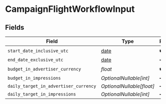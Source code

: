 # CampaignFlightWorkflowInput


## Fields

| Field                                                                | Type                                                                 | Required                                                             | Description                                                          |
| -------------------------------------------------------------------- | -------------------------------------------------------------------- | -------------------------------------------------------------------- | -------------------------------------------------------------------- |
| `start_date_inclusive_utc`                                           | [date](https://docs.python.org/3/library/datetime.html#date-objects) | :heavy_check_mark:                                                   | N/A                                                                  |
| `end_date_exclusive_utc`                                             | [date](https://docs.python.org/3/library/datetime.html#date-objects) | :heavy_minus_sign:                                                   | N/A                                                                  |
| `budget_in_advertiser_currency`                                      | *float*                                                              | :heavy_check_mark:                                                   | N/A                                                                  |
| `budget_in_impressions`                                              | *OptionalNullable[int]*                                              | :heavy_minus_sign:                                                   | N/A                                                                  |
| `daily_target_in_advertiser_currency`                                | *OptionalNullable[float]*                                            | :heavy_minus_sign:                                                   | N/A                                                                  |
| `daily_target_in_impressions`                                        | *OptionalNullable[int]*                                              | :heavy_minus_sign:                                                   | N/A                                                                  |